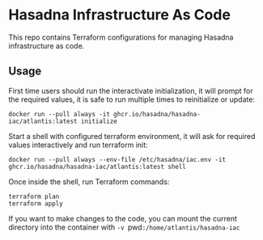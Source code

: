 # Hasadna Infrastructure As Code

This repo contains Terraform configurations for managing Hasadna infrastructure as code.

## Usage

First time users should run the interactivate initialization, it will prompt for the required values, it is safe to run multiple times to reinitialize or update:

```
docker run --pull always -it ghcr.io/hasadna/hasadna-iac/atlantis:latest initialize
```

Start a shell with configured terraform environment, it will ask for required values interactively and run terraform init:

```
docker run --pull always --env-file /etc/hasadna/iac.env -it ghcr.io/hasadna/hasadna-iac/atlantis:latest shell
```

Once inside the shell, run Terraform commands:

```
terraform plan
terraform apply
```

If you want to make changes to the code, you can mount the current directory into the container with `-v `pwd`:/home/atlantis/hasadna-iac`
